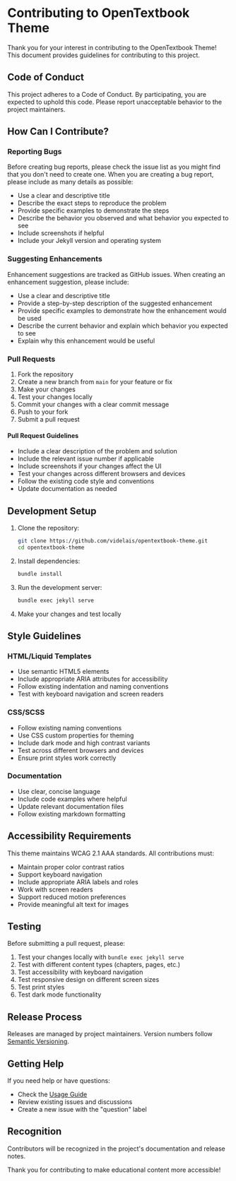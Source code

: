 # Contributing to OpenTextbook Theme

Thank you for your interest in contributing to the OpenTextbook Theme! This document provides guidelines for contributing to this project.

## Code of Conduct

This project adheres to a Code of Conduct. By participating, you are expected to uphold this code. Please report unacceptable behavior to the project maintainers.

## How Can I Contribute?

### Reporting Bugs

Before creating bug reports, please check the issue list as you might find that you don't need to create one. When you are creating a bug report, please include as many details as possible:

- Use a clear and descriptive title
- Describe the exact steps to reproduce the problem
- Provide specific examples to demonstrate the steps
- Describe the behavior you observed and what behavior you expected to see
- Include screenshots if helpful
- Include your Jekyll version and operating system

### Suggesting Enhancements

Enhancement suggestions are tracked as GitHub issues. When creating an enhancement suggestion, please include:

- Use a clear and descriptive title
- Provide a step-by-step description of the suggested enhancement
- Provide specific examples to demonstrate how the enhancement would be used
- Describe the current behavior and explain which behavior you expected to see
- Explain why this enhancement would be useful

### Pull Requests

1. Fork the repository
2. Create a new branch from `main` for your feature or fix
3. Make your changes
4. Test your changes locally
5. Commit your changes with a clear commit message
6. Push to your fork
7. Submit a pull request

#### Pull Request Guidelines

- Include a clear description of the problem and solution
- Include the relevant issue number if applicable
- Include screenshots if your changes affect the UI
- Test your changes across different browsers and devices
- Follow the existing code style and conventions
- Update documentation as needed

## Development Setup

1. Clone the repository:
   ```bash
   git clone https://github.com/videlais/opentextbook-theme.git
   cd opentextbook-theme
   ```

2. Install dependencies:
   ```bash
   bundle install
   ```

3. Run the development server:
   ```bash
   bundle exec jekyll serve
   ```

4. Make your changes and test locally

## Style Guidelines

### HTML/Liquid Templates
- Use semantic HTML5 elements
- Include appropriate ARIA attributes for accessibility
- Follow existing indentation and naming conventions
- Test with keyboard navigation and screen readers

### CSS/SCSS
- Follow existing naming conventions
- Use CSS custom properties for theming
- Include dark mode and high contrast variants
- Test across different browsers and devices
- Ensure print styles work correctly

### Documentation
- Use clear, concise language
- Include code examples where helpful
- Update relevant documentation files
- Follow existing markdown formatting

## Accessibility Requirements

This theme maintains WCAG 2.1 AAA standards. All contributions must:

- Maintain proper color contrast ratios
- Support keyboard navigation
- Include appropriate ARIA labels and roles
- Work with screen readers
- Support reduced motion preferences
- Provide meaningful alt text for images

## Testing

Before submitting a pull request, please:

1. Test your changes locally with `bundle exec jekyll serve`
2. Test with different content types (chapters, pages, etc.)
3. Test accessibility with keyboard navigation
4. Test responsive design on different screen sizes
5. Test print styles
6. Test dark mode functionality

## Release Process

Releases are managed by project maintainers. Version numbers follow [Semantic Versioning](https://semver.org/).

## Getting Help

If you need help or have questions:

- Check the [Usage Guide](USAGE.md)
- Review existing issues and discussions
- Create a new issue with the "question" label

## Recognition

Contributors will be recognized in the project's documentation and release notes.

Thank you for contributing to make educational content more accessible!